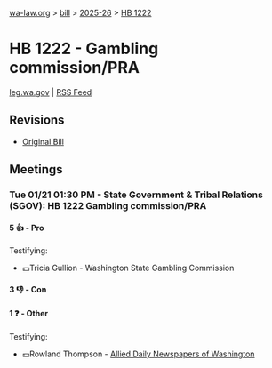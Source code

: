 [wa-law.org](/) > [bill](/bill/) > [2025-26](/bill/2025-26/) > [HB 1222](/bill/2025-26/hb/1222/)

# HB 1222 - Gambling commission/PRA
[leg.wa.gov](https://app.leg.wa.gov/billsummary?BillNumber=1222&Year=2025&Initiative=false) | [RSS Feed](./rss.xml)

## Revisions
* [Original Bill](1/)

## Meetings
### Tue 01/21 01:30 PM - State Government & Tribal Relations (SGOV): HB 1222 Gambling commission/PRA
#### 5 👍 - Pro
Testifying:
* 💵Tricia Gullion - Washington State Gambling Commission

#### 3 👎 - Con

#### 1 ❓ - Other
Testifying:
* 💵Rowland Thompson - [Allied Daily Newspapers of Washington](/org/allied_daily_newspapers_of_washington/)

